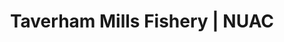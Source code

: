 ---
layout: water
category: waters
title: Taverham Mills Fishery | NUAC
keywords: NUAC, Norwich Union Angling Club, fishing club, waters, river wensum, costessey no.1 lake, taverham mills fishery, taverham, norfolk
menu: Taverham Mills
menu-order: 9
file-txt: taverham
location: Taverham
venue-list: TMF River, TMF Lake
nbr-of-tickets: 4
nbr-river-tickets: 2
nbr-no1-tickets: 2
sections:
  - btn-title: Description
    btn-hash: water-desc
    paragraphs:
      - col-pos:
        col:
        hdr:
        img:
        sentences:
          - txt: NUAC has an association with Taverham Mills Fishery which grants our members access to Costessey No.1 Lake and their stretch of the River Wensum. Please ensure that you familiarise yourself with the Rules before visiting. **Access must be booked in advance as per booking instructions stated below**.
          - txt: Entry to the River and Lake is via a locked gate, you will be given the gate code when you book (please do not share, this code is regularly updated).
          - txt: The Visitor Centre has toilet facilities and provides refreshments (see [website](https://anglianwaterparks.co.uk/taverham-mill) for opening times).  There is also a tackle shop that caters for everything you need for a day's fishing including brands such as Korda, Solar, Nash, Gardner and Sticky Baits.
      - col-pos: 
        col: 
        hdr: River Wensum
        img: tmf-river.jpg
        img-alt: River Wensum at Taverham Mills
        img-pos: left
        sentences:
          - txt: This ¾ mile stretch of the beautiful River Wensum includes two weir pools as well as deep pools, shallow gravel runs, lilies, reeds and snaggy stretches. Anglers of all abilities can fish for chub, which are in large numbers weighing in at 3-5lb, dace, roach, perch, pike and possibly a small barbel.         
      - col-pos: 
        col: 
        hdr: Costessey No.1 Lake
        img: tmf-lake-no1.jpg
        img-alt: Costessey No.1 Lake at Tvareham Mills
        img-pos: left
        sentences:
          - txt: This three-acre lake provides plenty of silver fish sport and is ideal for those new to fishing. Please fish from the marked swims only, 5 adjacent to the access road and 4 on the far bank. No pole fishing from peg 1 due to the overhead power lines. Along with the roach, rudd and perch there is a large shoal of bream (up to 12lb) and pike into double figures.         
  - btn-title: Rules
    btn-hash: water-rules
    paragraphs:
      - col-pos:
        col:
        hdr:
        img:
        sentences:
          - txt: NUAC access is by arrangement with Taverham Mills Fishery and as part of this arrangement the following rules **MUST** be followed; 
      - col-pos:
        col:
        hdr:
        list: ol
        sentences:
          - txt: NUAC member must have pre-booked their day's fishing as per booking instructions below.
          - txt: NUAC Guest tickets are not permitted (Day tickets for Costessey No.1 Lake can be purchased in advance from the Visitor Centre or [online](https://anglianwaterparks.co.uk/bookings-permit/select-permit/8/168/coarse/new)).
          - txt: Members must carry their NUAC membership card and EA rod licence at all times, and show them upon request.
          - txt: Please display your NUAC car parking permit when you park your car in the **designated** car parks (as indicated on the map below).
          - txt: NUAC member is only entitled to fishing on the River Wensum and Costessey No.1 Lake, **no fishing on any other lakes** associated with Taverham Mills Fishery.
          - txt: Members must adhere to the fishery rules as stated below
      - col-pos:
        col:
        hdr: Fishery Rules
        img:
      - col-pos: start
        col: col-md-6
        hdr-lvl: x
        hdr: Fishery Number 01603 861014
        list: ol
        sentences:
          - txt: If you are unsure of any rules and regulations, please speak to an AW Staff Member first.
          - txt: River and Costessey No.1 Lake Permit holders are allowed a maximum of 2 Rods.
          - txt: Dawn to Dusk fishing only.
          - txt: No rods to be left unattended.
          - txt: Anglers are expected to look after their catch to the highest standards, whether large or small. Fish care to be used where required.
          - txt: No keepnets.
          - txt: Please use the net dip bin provided at Costessey No.1 Lake (on access track between pegs 1 & 2).
          - txt: You must use a **padded** unhooking mat.
          - txt: All fish must be returned alive and unharmed.
          - txt: Retention of fish for photos and weighing for a maximum of 30 minutes. Any longer, then permission from the bailiffs required.
          - txt: No standing holding fish for photos. Kneel over the unhooking mat.
          - txt: Don’t leave tackle in snags/trees – if it does happen, please report it to the fishery.
          - txt: Rigs/kit/luggage might be checked from time to time.
          - txt: Safe rigs are a prerequisite. No Fixed leads. Please ask for help on rig construction if unsure.
          - txt: Micro Barbed / barbed hooks preferred.
          - txt: Particles bought from the onsite tackle shop **ONLY**.
          - txt: Keep noise to a minimum.
          - txt: Be considerate to other users of the reserve, including the wildlife..
          - txt: No bait boats.
          - txt: No drones.
          - txt: No tree climbing.
          - txt: Wading is permitted but be courteous to others fishing. Swimming is not permitted.
          - txt: Please respect the environment and take your little home. If litter is left in your swim, whether yours or not, you will be banned.
          - txt: No open fires, raised BBQs are acceptable.
      - col-pos: end
        col: col-md-6
        hdr-lvl: x        
        hdr: Pike Fishing
        list: ol
        sentences:
          - txt: If you are unsure of any rules and regulations, please speak to an AW Staff Member first.
          - txt: River and Costessey No.1 Lake Permit holders are allowed a maximum of 2 Rods.
          - txt: Dawn to Dusk fishing only.
          - txt: No rods to be left unattended.
          - txt: Anglers are expected to look after their catch to the highest standards, whether large or small. Fish care to be used where required.
  - btn-title: Bookings
    btn-hash: water-booking
    paragraphs:
      - col-pos: start
        col: col-md-6
        hdr: Booking Rules
        include: booking-rules.html
        img:
        sentences:
      - col-pos: end
        col: col-md-6
        hdr: Booking Instructions
        include: booking-instructions.html
        img:
        sentences:
  - btn-title: Directions
    btn-hash: water-map
    paragraphs:
      - col-pos: start
        col: col-md-6
        hdr: Directions to Venue
        img:
        sentences:
        tabs:
          - hash: river-dir
            label: River Wensum
            alert-txt: <strong>Sat Nav</strong> NR8 6TA
            alert-typ: info
            desc: Located in the grounds of Anglian Water’s Taverham Mills Water Park, about 8 miles NW from the centre of Norwich.
            sentences:
              - txt: From Norwich outer ring road follow the A1067, Drayton High Road, signposted for Fakenham.
              - txt: At Taverham bear left, after petrol station, onto Taverham Road.
              - txt: At roundabout, take first left for Costessey Road.
              - txt: After 30 yards turn right onto private road signposted for Taverham Mills Water Park.
              - txt: Keep left on private road and park behind Visitor Centre in the designated Car Park.
          - hash: lake-dir
            label: Costessey No.1 Lake
            alert-txt: <strong>Sat Nav</strong> NR8 5BE
            alert-typ: info
            desc: Located at the northern end of Taverham Lane, about 8 miles NW from the centre of Norwich.
            sentences:
              - txt: From Norwich outer ring road follow the A1067, Drayton High Road, signposted for Fakenham.
              - txt: At Taverham bear left, after petrol station, onto Taverham Road.
              - txt: At roundabout, take first left for Costessey Road.
              - txt: Follow Costessey Road/Taverham Lane for approximately 600 yards (a third of a mile).
              - txt: After Wensum Self Storage, take next left onto gated road (access to Ski Pit syndicate car park immediately on right).
      - col-pos: End
        col: col-md-6 hidden-xs
        hdr: Maps
        img:
        sentences:
        tabs:
          - hash: tmf-map
            label: Google Map
            alert-txt: 
            alert-typ: 
            desc: 
            gmap-id: 18BouUmDPjL2nPWc6FeEBmm-PLBRiYQ-g
      - col-pos: 
        col: visible-xs hidden-sm hidden-md hidden-lg
        hdr: Location Map
        img:
        sentences:
        buttons:
          - size: lg
            style: danger
            icon: map-marker-alt
            txt: Google Map
            target: https://drive.google.com/open?id=18BouUmDPjL2nPWc6FeEBmm-PLBRiYQ-g&usp=sharing
---